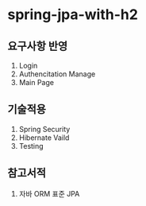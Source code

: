 # spring-jpa-with-h2


## 요구사항 반영

1. Login
2. Authencitation Manage
3. Main Page 

## 기술적용

1. Spring Security
2. Hibernate Vaild
3. Testing


## 참고서적

1. 자바 ORM 표준 JPA 
